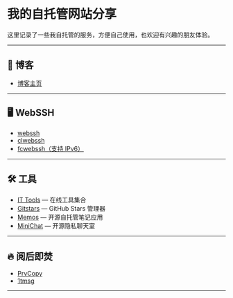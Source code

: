 # 我的自托管网站分享

这里记录了一些我自托管的服务，方便自己使用，也欢迎有兴趣的朋友体验。

---

## 📖 博客

- [博客主页](https://blog.936668.xyz/)

---

## 🖥️ WebSSH

- [webssh](https://webssh.936668.xyz/)
- [clwebssh](https://clwebssh.936668.xyz/)
- [fcwebssh（支持 IPv6）](https://fcwebssh.936668.xyz/)

---

## 🛠️ 工具

- [IT Tools](https://it-tools.936668.xyz/) — 在线工具集合
- [Gitstars](https://gitstars.936668.xyz/) — GitHub Stars 管理器
- [Memos](https://memos.936668.xyz/) — 开源自托管笔记应用
- [MiniChat](https://minichat.936668.xyz/) — 开源隐私聊天室

---

## 🔥 阅后即焚

- [PrvCopy](https://prvcopy.936668.xyz/)
- [1tmsg](https://1tmsg.936668.xyz/)

---